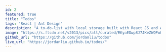 ```yaml
---
id: 2
featured: true
title: "Todos"
tags: "React | Ant Design"
description: "A to-do-list with local storage built with React JS and Ant Design UI library."
image: "https://s.ftcdn.net/v2013/pics/all/curated/RKyaEDwp8J7JKeZWQPuOVWvkUjGQfpCx_cover_580.jpg?r=1a0fc22192d0c808b8bb2b9bcfbf4a45b1793687"
github_url: "https://github.com/jordanliu/todos"
live_url: "https://jordanliu.github.io/todos/"
---
```

